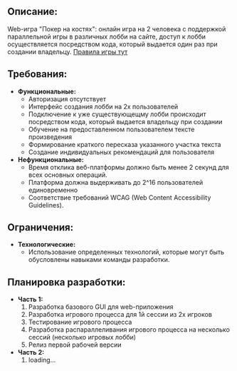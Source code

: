 ## Описание:
<p>Web-игра "Покер на костях": онлайн игра на 2 человека с поддержкой параллельной игры в различных лобби на сайте, доступ к лобби осуществляется посредством кода, который выдается один раз при создании владельцу. 
<a href="https://en.wikipedia.org/wiki/Hobbit#Lifestyle" title="Hobbit lifestyles">Правила игры тут</a>
</p>

## Требования:
<ul>
    <li><strong>Функциональные:</strong>
        <ul>
            <li>Авторизация отсутствует</li>
            <li>Интерфейс создания лобби на 2х пользователей</li>
            <li>Подключение к уже существующещму лобби происходит посредством кода, который выдается владельцу при создании</li>
            <li>Обучение на предоставленном пользователем тексте произведения</li>
            <li>Формирование краткого пересказа указанного участка текста</li>
            <li>Создание индивидуальных рекомендаций для пользователя</li>
        </ul>
    </li>
    <li><strong>Нефункциональные:</strong>
        <ul>
            <li>Время отклика веб-платформы должно быть менее 2 секунд для всех основных операций.</li>
            <li>Платформа должна выдерживать до 2^16 пользователей единовременно</li>
            <li>Соответствие требований WCAG (Web Content Accessibility Guidelines).</li>
        </ul>
    </li>
</ul>

## Ограничения:
<ul>
    <li><strong>Технологические:</strong>
        <ul>
            <li>Использование определенных технологий, которые могут быть обусловлены навыками команды разработки.</li>
        </ul>
    </li>
</ul>

## Планировка разработки:
<ul>
    <li><strong>Часть 1:</strong>
        <ol>
            <li>Разработка базового GUI для web-приложения</li>
            <li>Разработка игрового процесса для 1й сессии из 2х игроков</li>
            <li>Тестирование игрового процесса</li>
            <li>Разработка распараллеливания игрового процесса на несколько сессий (несколько игровых лобби)</li>
            <li>Релиз первой рабочей версии</li>
        </ol>
    </li>
    <li><strong>Часть 2:</strong>
        <ol>
            <li>loading...</li>
        </ol>
    </li>
</ul>